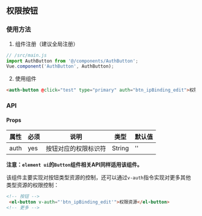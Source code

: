 ## 权限按钮
### 使用方法
1. 组件注册（建议全局注册）
```js
// /src/main.js
import AuthButton from '@/components/AuthButton';
Vue.component('AuthButton', AuthButton);
```
2. 使用组件
```html
<auth-button @click="test" type="primary" auth="btn_ipBinding_edit">权限按钮</auth-button>
```
### API

#### Props

|属性|必须|说明|类型|默认值|
|---|---|---|---|---|
|auth|yes|按钮对应的权限标识符|String|''|

**注意：`element ui`的`Button`组件相关API同样适用该组件。**

该组件主要实现对按钮类型资源的控制，还可以通过`v-auth`指令实现对更多其他类型资源的权限控制：
```html
<!-- 按钮 -->
 <el-button v-auth="'btn_ipBinding_edit'">权限资源</el-button>
<!-- 更多 -->
```